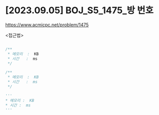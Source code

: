 #   [2023.09.05] BOJ_S5_1475_방 번호
https://www.acmicpc.net/problem/1475

<접근법>

```

```




```java
/**
 * 메모리  :  KB
 * 시간   :  ms
 */
```



```js
/**
 * 메모리  :  KB
 * 시간   :  ms
 */
```




```python
'''
* 메모리 :  KB
* 시간 :  ms
'''
```
